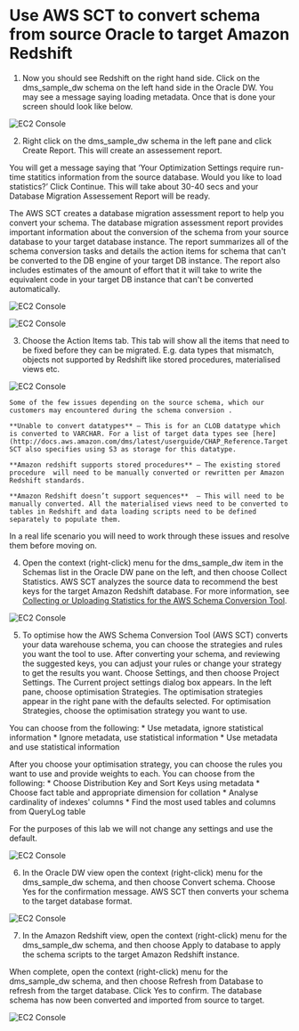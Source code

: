 # Use AWS SCT to convert schema from source Oracle to target Amazon Redshift

1. Now you should see Redshift on the right hand side. Click on the dms_sample_dw schema on the left hand side in the Oracle DW. You may see a message saying loading metadata. Once that is done your screen should look like below.

  ![EC2 Console](img/lab-3/lab3-image1.png)

2. Right click on the dms_sample_dw schema in the left pane and click Create Report. This will create an assessement report.


  You will get a message saying that ‘Your Optimization Settings require run-time statitics information from the source database. Would you like to load statistics?’ Click Continue. This will take about 30-40 secs and your Database Migration Assessement Report will be ready.

  The AWS SCT creates a database migration assessment report to help you convert your schema. The database migration assessment report provides important information about the conversion of the schema from your source database to your target database instance. The report summarizes all of the schema conversion tasks and details the action items for schema that can't be converted to the DB engine of your target DB instance. The report also includes estimates of the amount of effort that it will take to write the equivalent code in your target DB instance that can't be converted automatically.

  ![EC2 Console](img/lab-3/lab3-image2.png)
  <br/>

  ![EC2 Console](img/lab-3/lab3-image3.png)

3. Choose the Action Items tab. This tab will show all the items that need to be fixed before they can be migrated. E.g. data types that mismatch, objects not supported by Redshift like stored procedures, materialised views etc.

  ![EC2 Console](img/lab-3/lab3-image4.png)

    Some of the few issues depending on the source schema, which our customers may encountered during the schema conversion .

    **Unable to convert datatypes** – This is for an CLOB datatype which is converted to VARCHAR. For a list of target data types see [here](http://docs.aws.amazon.com/dms/latest/userguide/CHAP_Reference.Target.Redshift.DataTypes.html). SCT also specifies using S3 as storage for this datatype.

    **Amazon redshift supports stored procedures** – The existing stored procedure  will need to be manually converted or rewritten per Amazon Redshift standards.

    **Amazon Redshift doesn’t support sequences**  – This will need to be manually converted. All the materialised views need to be converted to tables in Redshift and data loading scripts need to be defined separately to populate them.

In a real life scenario you will need to work through these issues and resolve them before moving on.


4. Open the context (right-click) menu for the dms_sample_dw item in the Schemas list in the Oracle DW pane on the left, and then choose Collect Statistics. AWS SCT analyzes the source data to recommend the best keys for the target Amazon Redshift database. For more information, see [Collecting or Uploading Statistics for the AWS Schema Conversion Tool](http://docs.aws.amazon.com/dms/latest/userguide/CHAP_SchemaConversionTool.DW.Statistics.html).  

  ![EC2 Console](img/lab-3/lab3-image5.png)

5. To optimise how the AWS Schema Conversion Tool (AWS SCT) converts your data warehouse schema, you can choose the strategies and rules you want the tool to use. After converting your schema, and reviewing the suggested keys, you can adjust your rules or change your strategy to get the results you want. Choose Settings, and then choose Project Settings. The Current project settings dialog box appears. In the left pane, choose optimisation Strategies. The optimisation strategies appear in the right pane with the defaults selected. For optimisation Strategies, choose the optimisation strategy you want to use.

  You can choose from the following:
      * Use metadata, ignore statistical information
      * Ignore metadata, use statistical information
      *	Use metadata and use statistical information

  After you choose your optimisation strategy, you can choose the rules you want to use and provide weights to each. You can choose from the following:
      * Choose Distribution Key and Sort Keys using metadata
      * Choose fact table and appropriate dimension for collation
      * Analyse cardinality of indexes' columns
      * Find the most used tables and columns from QueryLog table

  For the purposes of this lab we will not change any settings and use the default.

  ![EC2 Console](img/lab-3/lab3-image6.png)

6.	In the Oracle DW view open the context (right-click) menu for the dms_sample_dw schema, and then choose Convert schema. Choose Yes for the confirmation message. AWS SCT then converts your schema to the target database format.

  ![EC2 Console](img/lab-3/lab3-image8.png)

7.	In the Amazon Redshift view, open the context (right-click) menu for the dms_sample_dw schema, and then choose Apply to database to apply the schema scripts to the target Amazon Redshift instance.

  When complete, open the context (right-click) menu for the dms_sample_dw schema, and then choose Refresh from Database to refresh from the target database. Click Yes to confirm. The database schema has now been converted and imported from source to target.

  ![EC2 Console](img/lab-3/lab3-image7.png)
